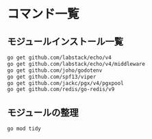 # コマンド一覧

## モジュールインストール一覧

```bash
go get github.com/labstack/echo/v4
go get github.com/labstack/echo/v4/middleware
go get github.com/joho/godotenv
go get github.com/spf13/viper
go get github.com/jackc/pgx/v4/pgxpool
go get github.com/redis/go-redis/v9
```

## モジュールの整理

```bash
go mod tidy
```